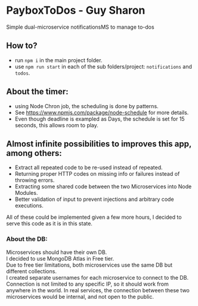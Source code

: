 # PayboxToDos - Guy Sharon
Simple dual-microservice notificationsMS to manage to-dos

## How to?
- run `npm i` in the main project folder.
- use `npm run start` in each of the sub folders/project: `notifications` and `todos`.

## About the timer:
- using Node Chron job, the scheduling is done by patterns.
- See https://www.npmjs.com/package/node-schedule for more details.
- Even though deadline is exampled as Days, the schedule is set for 15 seconds, this allows room to play.

## Almost infinite possibilities to improves this app, among others:
- Extract all repeated code to be re-used instead of repeated.
- Returning proper HTTP codes on missing info or failures instead of throwing errors.
- Extracting some shared code between the two Microservices into Node Modules.
- Better validation of input to prevent injections and arbitrary code executions.

All of these could be implemented given a few more hours, I decided to serve this code as it is in this state.

### About the DB:
Microservices should have their own DB.  
I decided to use MongoDB Atlas in Free tier.  
Due to free tier limitations, both microservices use the same DB but different collections.  
I created separate usernames for each microservice to connect to the DB.  
Connection is not limited to any specific IP, so it should work from anywhere in the world.
In real services, the connection between these two microservices would be internal, and not open to the public.